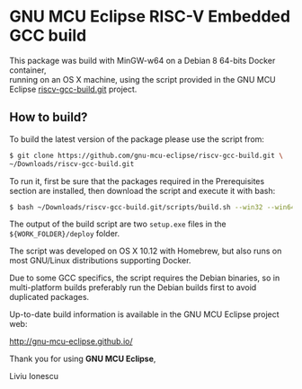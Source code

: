 # GNU MCU Eclipse RISC-V Embedded GCC build

This package was build with MinGW-w64 on a Debian 8 64-bits Docker container,  
running on an OS X machine, using the script provided in the GNU MCU Eclipse
[riscv-gcc-build.git](https://github.com/gnu-mcu-eclipse/riscv-gcc-build) 
project.

## How to build?

To build the latest version of the package please use the script from:

```bash
$ git clone https://github.com/gnu-mcu-eclipse/riscv-gcc-build.git \
~/Downloads/riscv-gcc-build.git
```

To run it, first be sure that the packages required in the Prerequisites 
section are installed, then download the script and execute it with bash:

```bash
$ bash ~/Downloads/riscv-gcc-build.git/scripts/build.sh --win32 --win64
```

The output of the build script are two `setup.exe` files in the 
`${WORK_FOLDER}/deploy` folder.

The script was developed on OS X 10.12 with Homebrew, but also runs
on most GNU/Linux distributions supporting Docker.

Due to some GCC specifics, the script requires the Debian 
binaries, so in multi-platform builds preferably run the Debian builds
first to avoid duplicated packages.

Up-to-date build information is available in the GNU MCU Eclipse project web:

  http://gnu-mcu-eclipse.github.io/


Thank you for using **GNU MCU Eclipse**,

Liviu Ionescu
